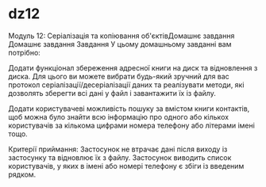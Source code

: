 # dz12
Модуль 12: Серіалізація та копіювання об'єктівДомашнє завдання
Домашнє завдання
Завдання
У цьому домашньому завданні вам потрібно:

Додати функціонал збереження адресної книги на диск та відновлення з диска. Для цього ви можете вибрати будь-який зручний для вас протокол серіалізації/десеріалізації даних та реалізувати методи, які дозволять зберегти всі дані у файл і завантажити їх із файлу.

Додати користувачеві можливість пошуку за вмістом книги контактів, щоб можна було знайти всю інформацію про одного або кількох користувачів за кількома цифрами номера телефону або літерами імені тощо.

Критерії приймання:
Застосунок не втрачає дані після виходу із застосунку та відновлює їх з файлу.
Застосунок виводить список користувачів, у яких в імені або номері телефону є збіги із введеним рядком.
